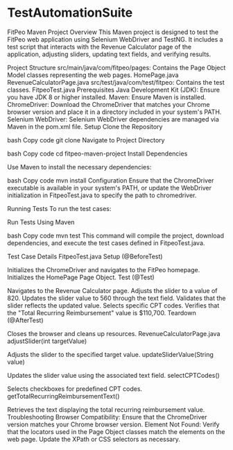 # TestAutomationSuite
FitPeo Maven Project
Overview
This Maven project is designed to test the FitPeo web application using Selenium WebDriver and TestNG. It includes a test script that interacts with the Revenue Calculator page of the application, adjusting sliders, updating text fields, and verifying results.

Project Structure
src/main/java/com/fitpeo/pages: Contains the Page Object Model classes representing the web pages.
HomePage.java
RevenueCalculatorPage.java
src/test/java/com/test/fitpeo: Contains the test classes.
FitpeoTest.java
Prerequisites
Java Development Kit (JDK): Ensure you have JDK 8 or higher installed.
Maven: Ensure Maven is installed.
ChromeDriver: Download the ChromeDriver that matches your Chrome browser version and place it in a directory included in your system's PATH.
Selenium WebDriver: Selenium WebDriver dependencies are managed via Maven in the pom.xml file.
Setup
Clone the Repository

bash
Copy code
git clone <repository-url>
Navigate to Project Directory

bash
Copy code
cd fitpeo-maven-project
Install Dependencies

Use Maven to install the necessary dependencies:

bash
Copy code
mvn install
Configuration
Ensure that the ChromeDriver executable is available in your system's PATH, or update the WebDriver initialization in FitpeoTest.java to specify the path to chromedriver.

Running Tests
To run the test cases:

Run Tests Using Maven

bash
Copy code
mvn test
This command will compile the project, download dependencies, and execute the test cases defined in FitpeoTest.java.

Test Case Details
FitpeoTest.java
Setup (@BeforeTest)

Initializes the ChromeDriver and navigates to the FitPeo homepage.
Initializes the HomePage Page Object.
Test (@Test)

Navigates to the Revenue Calculator page.
Adjusts the slider to a value of 820.
Updates the slider value to 560 through the text field.
Validates that the slider reflects the updated value.
Selects specific CPT codes.
Verifies that the "Total Recurring Reimbursement" value is $110,700.
Teardown (@AfterTest)

Closes the browser and cleans up resources.
RevenueCalculatorPage.java
adjustSlider(int targetValue)

Adjusts the slider to the specified target value.
updateSliderValue(String value)

Updates the slider value using the associated text field.
selectCPTCodes()

Selects checkboxes for predefined CPT codes.
getTotalRecurringReimbursementText()

Retrieves the text displaying the total recurring reimbursement value.
Troubleshooting
Browser Compatibility: Ensure that the ChromeDriver version matches your Chrome browser version.
Element Not Found: Verify that the locators used in the Page Object classes match the elements on the web page. Update the XPath or CSS selectors as necessary.
